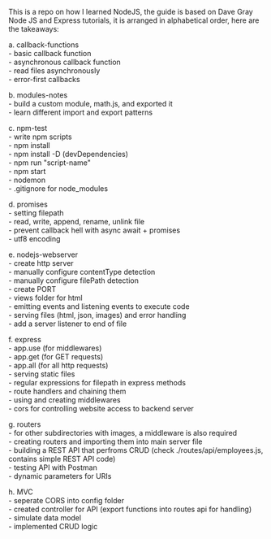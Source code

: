 This is a repo on how I learned NodeJS, the guide is based on Dave Gray Node JS and Express tutorials, it is arranged in alphabetical order, here are the takeaways:  
  
a. callback-functions  
	- basic callback function  
	- asynchronous callback function  
	- read files asynchronously  
	- error-first callbacks  
  
b. modules-notes  
	- build a custom module, math.js, and exported it  
	- learn different import and export patterns  
  
c. npm-test  
	- write npm scripts  
	- npm install  
	- npm install -D (devDependencies)  
	- npm run "script-name"  
	- npm start  
	- nodemon  
	- .gitignore for node_modules  
  
d. promises  
	- setting filepath  
	- read, write, append, rename, unlink file  
	- prevent callback hell with async await + promises  
	- utf8 encoding  
  
e. nodejs-webserver  
	- create http server  
	- manually configure contentType detection  
	- manually configure filePath detection  
	- create PORT  
	- views folder for html  
	- emitting events and listening events to execute code  
	- serving files (html, json, images) and error handling  
	- add a server listener to end of file  
  
f. express  
	- app.use (for middlewares)  
	- app.get (for GET requests)  
	- app.all (for all http requests)  
	- serving static files  
	- regular expressions for filepath in express methods  
	- route handlers and chaining them  
	- using and creating middlewares  
	- cors for controlling website access to backend server  
  
g. routers  
	- for other subdirectories with images, a middleware is also required  
	- creating routers and importing them into main server file  
	- building a REST API that perfroms CRUD (check ./routes/api/employees.js, contains simple REST API code)  
	- testing API with Postman  
	- dynamic parameters for URIs  
  
h. MVC  
	- seperate CORS into config folder  
	- created controller for API (export functions into routes api for handling)  
	- simulate data model  
	- implemented CRUD logic  
